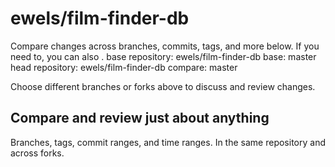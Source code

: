 # ewels/film-finder-db

 Compare changes across branches, commits, tags, and more below. If you need to, you can also . base repository: ewels/film-finder-db base: master head repository: ewels/film-finder-db compare: master 

 Choose different branches or forks above to discuss and review changes.

## Compare and review just about anything

 Branches, tags, commit ranges, and time ranges. In the same repository and across forks.

